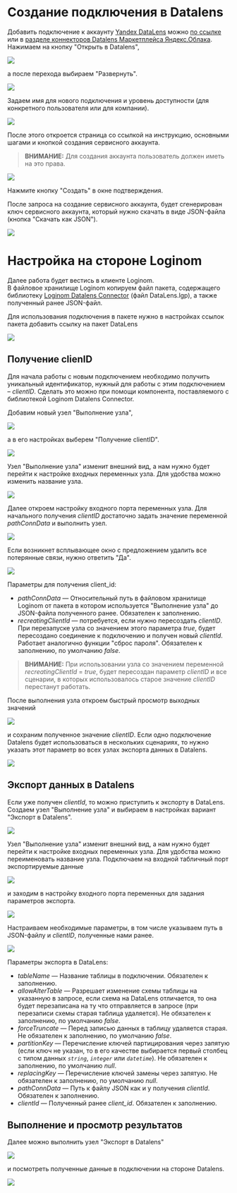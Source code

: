 # Создание подключения в Datalens

Добавить подключение к аккаунту [Yandex DataLens](https://datalens.yandex.ru) можно [по ссылке](https://cloud.yandex.ru/marketplace/products/f2ei0qadag16ma9fr1re) или в [разделе коннекторов Datalens Маркетплейса Яндекс.Облака](https://cloud.yandex.ru/marketplace?type=datalens&categories=connector). Нажимаем на кнопку "Открыть в Datalens",

![](./img/datalens-connector-01.png)

а после перехода выбираем "Развернуть".

![](./img/datalens-connector-02.png)

Задаем имя для нового подключения и уровень доступности (для конкретного пользователя или для компании).

![](./img/datalens-connector-03.png)

После этого откроется страница со ссылкой на инструкцию, основными шагами и кнопкой создания сервисного аккаунта.
> **ВНИМАНИЕ:** Для создания аккаунта пользователь должен иметь на это права.

![](./img/datalens-connector-04.png)

Нажмите кнопку "Создать" в окне подтверждения.

После запроса на создание сервисного аккаунта, будет сгенерирован ключ сервисного аккаунта, который нужно скачать в виде JSON-файла (кнопка "Скачать как JSON").

![](./img/datalens-connector-05.png)

# Настройка на стороне Loginom

Далее работа будет вестись в клиенте Loginom.  
В файловое хранилище Loginom копируем файл пакета, содержащего библиотеку [Loginom Datalens Connector](https://github.com/loginom/loginom-datalens-connector) (файл DataLens.lgp), а также полученный ранее JSON-файл.

Для использования подключения в пакете нужно в настройках ссылок пакета добавить ссылку на пакет DataLens

![](./img/datalens-connector-06.png)

## Получение clienID

Для начала работы с новым подключением необходимо получить уникальный идентификатор, нужный для работы с этим подключением – *clientID*. Сделать это можно при помощи компонента, поставляемого с библиотекой Loginom Datalens Connector.

Добавим новый узел "Выполнение узла",

![](./img/datalens-connector-07.png)

а в его настройках выберем "Получение clientID".

![](./img/datalens-connector-08.png)

Узел "Выполнение узла" изменит внешний вид, а нам нужно будет перейти к настройке входных переменных узла. Для удобства можно изменить название узла.

![](./img/datalens-connector-09.png)

Далее откроем настройку входного порта переменных узла. Для начального получения *clientID* достаточно задать значение переменной *pathConnData* и выполнить узел.

![](./img/datalens-connector-10.png)  

Если возникнет всплывающее окно с предложением удалить все потерянные связи, нужно ответить "Да".

![](./img/datalens-connector-11.png)

Параметры для получения client_id:

 * *pathConnData* — Относительный путь в файловом хранилище Loginom от пакета в котором используется "Выполнение узла" до JSON-файла полученного ранее. Обязателен к заполнению.
 * *recreatingClientId* — потребуется, если нужно пересоздать *clientID*. При перезапуске узла со значением этого параметра *true*, будет пересоздано соединение к подключению и получен новый *clientId*. Работает аналогично функции "сброс пароля". Обязателен к заполнению, по умолчанию *false*.

> **ВНИМАНИЕ:** При использовании узла со значением переменной *recreatingClientId* = *true*, будет пересоздан параметр *clientID* и все сценарии, в которых использовалось старое значение *clientID* перестанут работать.

После выполнения узла откроем быстрый просмотр выходных значений 

![](./img/datalens-connector-12.png)  

и сохраним полученное значение *clientID*. Если одно подключение Datalens будет использоваться в нескольких сценариях, то нужно указать этот параметр во всех узлах экспорта данных в Datalens.

![](./img/datalens-connector-13.png)  

## Экспорт данных в Datalens

Если уже получен *clientId*, то можно приступить к экспорту в DataLens. Создаем узел "Выполнение узла" и выбираем в настройках вариант "Экспорт в Datalens".

![](./img/datalens-connector-14.png)

Узел "Выполнение узла" изменит внешний вид, а нам нужно будет перейти к настройке входных переменных узла. Для удобства можно переименовать название узла. Подключаем на входной табличный порт экспортируемые данные 

![](./img/datalens-connector-15.png)

и заходим в настройку входного порта переменных для задания параметров экспорта.

![](./img/datalens-connector-16.png)

Настраиваем необходимые параметры, в том числе указываем путь в JSON-файлу и *clientID*, полученные нами ранее.

![](./img/datalens-connector-17.png)

Параметры экспорта в DataLens:

 * *tableName* — Название таблицы в подключении. Обязателен к заполнению.
 * *allowAlterTable* — Разрешает изменение схемы таблицы на указанную в запросе, если схема на DataLens отличается, то она будет перезаписана на ту что отправляется в запросе (при перезаписи схемы старая таблица удаляется). Не обязателен к заполнению, по умолчанию *false*.
 * *forceTruncate* — Перед записью данных в таблицу удаляется старая. Не обязателен к заполнению, по умолчанию *false*.
 * *partitionKey* — Перечисление ключей партицирования через запятую (если ключ не указан, то в его качестве выбирается первый столбец с типом данных *`string`*, *`integer`* или *`datetime`*). Не обязателен к заполнению, по умолчанию *null*.
 * *replacingKey* — Перечисление ключей замены через запятую. Не обязателен к заполнению, по умолчанию *null*.
 * *pathConnData* — Путь к файлу JSON как и у получения *clientId*. Обязателен к заполнению.
 * *clientId* — Полученный ранее *client_id*. Обязателен к заполнению.

## Выполнение и просмотр результатов

Далее можно выполнить узел "Экспорт в Datalens" 

![](./img/datalens-connector-18.png)

и посмотреть полученные данные в подключении на стороне Datalens.

![](./img/datalens-connector-19.png)